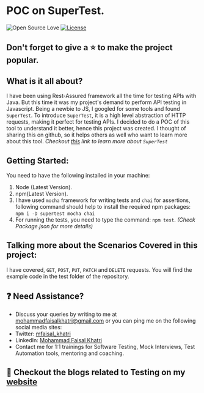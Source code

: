 # POC on SuperTest.

![Open Source Love](https://badges.frapsoft.com/os/v1/open-source.svg?v=103)
[![License](https://img.shields.io/badge/License-Apache%202.0-blue.svg)](https://opensource.org/licenses/Apache-2.0)

## Don't forget to give a :star: to make the project popular.

## What is it all about?
I have been using Rest-Assured framework all the time for testing APIs with Java. But this time it was my project's demand to perform API testing in Javascript. 
Being a newbie to JS, I googled for some tools and found `SuperTest`. 
To introduce `SuperTest`, it is a high level abstraction of HTTP requests, making it perfect for testing APIs.
I decided to do a POC of this tool to understand it better, hence this project was created. 
I thought of sharing this on github, so it helps others as well who want to learn more about this tool.
*Checkout [this][] link to learn more about `SuperTest`* 

## Getting Started:
You need to have the following installed in your machine:
1. Node (Latest Version).
2. npm(Latest Version).
3. I have used `mocha` framework for writing tests and `chai` for assertions, following command should help to install the required npm packages:
`npm i -D supertest mocha chai`
4. For running the tests, you need to type the command: `npm test`. *(Check Package.json for more details)*

## Talking more about the Scenarios Covered in this project:
I have covered, `GET`, `POST`, `PUT`, `PATCH` and `DELETE` requests. You will find the example code in the test folder of the repository.

## :question: Need Assistance?

- Discuss your queries by writing to me at [mohammadfaisalkhatri@gmail.com][mail] or you can ping me on the following social media sites:
- Twitter: [mfaisal_khatri][twitter]
- LinkedIn: [Mohammad Faisal Khatri][linkedin]
- Contact me for 1:1 trainings for Software Testing, Mock Interviews, Test Automation tools, mentoring and coaching.

## :thought_balloon: Checkout the blogs related to Testing on my [website][]


[mail]: mohammadfaisalkhatri@gmail.com
[linkedIn]: https://www.linkedin.com/in/faisalkhatri/
[Twitter]: https://twitter.com/mfaisal_khatri
[this]: https://www.npmjs.com/package/supertest
[website]: https://mfaisalkhatri.github.io